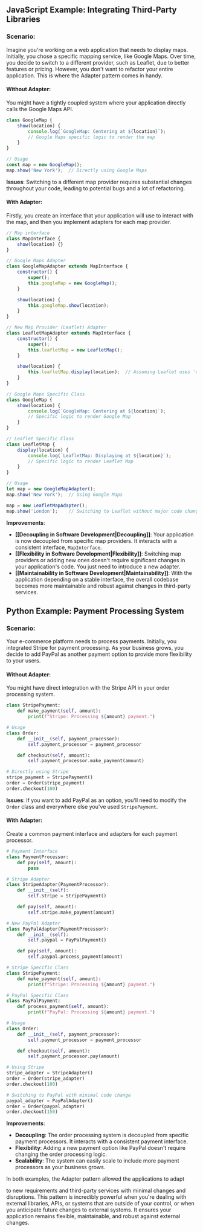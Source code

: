 
## JavaScript Example: Integrating Third-Party Libraries

### Scenario: 
Imagine you're working on a web application that needs to display maps. Initially, you chose a specific mapping service, like Google Maps. Over time, you decide to switch to a different provider, such as Leaflet, due to better features or pricing. However, you don't want to refactor your entire application. This is where the Adapter pattern comes in handy.

#### Without Adapter:
You might have a tightly coupled system where your application directly calls the Google Maps API.

```javascript
class GoogleMap {
    show(location) {
        console.log(`GoogleMap: Centering at ${location}`);
        // Google Maps specific logic to render the map
    }
}

// Usage
const map = new GoogleMap();
map.show('New York');  // Directly using Google Maps
```

**Issues**: Switching to a different map provider requires substantial changes throughout your code, leading to potential bugs and a lot of refactoring.

#### With Adapter:

Firstly, you create an interface that your application will use to interact with the map, and then you implement adapters for each map provider.

```javascript
// Map interface
class MapInterface {
    show(location) {}
}

// Google Maps Adapter
class GoogleMapAdapter extends MapInterface {
    constructor() {
        super();
        this.googleMap = new GoogleMap();
    }

    show(location) {
        this.googleMap.show(location);
    }
}

// New Map Provider (Leaflet) Adapter
class LeafletMapAdapter extends MapInterface {
    constructor() {
        super();
        this.leafletMap = new LeafletMap();
    }

    show(location) {
        this.leafletMap.display(location);  // Assuming Leaflet uses 'display' method
    }
}

// Google Maps Specific Class
class GoogleMap {
    show(location) {
        console.log(`GoogleMap: Centering at ${location}`);
        // Specific logic to render Google Map
    }
}

// Leaflet Specific Class
class LeafletMap {
    display(location) {
        console.log(`LeafletMap: Displaying at ${location}`);
        // Specific logic to render Leaflet Map
    }
}

// Usage
let map = new GoogleMapAdapter();
map.show('New York');  // Using Google Maps

map = new LeafletMapAdapter();
map.show('London');    // Switching to Leaflet without major code changes
```

**Improvements**: 
- **[[Decoupling in Software Development|Decoupling]]**: Your application is now decoupled from specific map providers. It interacts with a consistent interface, `MapInterface`.
- **[[Flexibility in Software Development|Flexibility]]**: Switching map providers or adding new ones doesn't require significant changes in your application's code. You just need to introduce a new adapter.
- **[[Maintainability in Software Development|Maintainability]]**: With the application depending on a stable interface, the overall codebase becomes more maintainable and robust against changes in third-party services.

## Python Example: Payment Processing System

### Scenario:
Your e-commerce platform needs to process payments. Initially, you integrated Stripe for payment processing. As your business grows, you decide to add PayPal as another payment option to provide more flexibility to your users.

#### Without Adapter:
You might have direct integration with the Stripe API in your order processing system.

```python
class StripePayment:
    def make_payment(self, amount):
        print(f"Stripe: Processing ${amount} payment.")

# Usage
class Order:
    def __init__(self, payment_processor):
        self.payment_processor = payment_processor

    def checkout(self, amount):
        self.payment_processor.make_payment(amount)

# Directly using Stripe
stripe_payment = StripePayment()
order = Order(stripe_payment)
order.checkout(100)
```

**Issues**: If you want to add PayPal as an option, you'll need to modify the `Order` class and everywhere else you've used `StripePayment`.

#### With Adapter:

Create a common payment interface and adapters for each payment processor.

```python
# Payment Interface
class PaymentProcessor:
    def pay(self, amount):
        pass

# Stripe Adapter
class StripeAdapter(PaymentProcessor):
    def __init__(self):
        self.stripe = StripePayment()

    def pay(self, amount):
        self.stripe.make_payment(amount)

# New PayPal Adapter
class PayPalAdapter(PaymentProcessor):
    def __init__(self):
        self.paypal = PayPalPayment()

    def pay(self, amount):
        self.paypal.process_payment(amount)

# Stripe Specific Class
class StripePayment:
    def make_payment(self, amount):
        print(f"Stripe: Processing ${amount} payment.")

# PayPal Specific Class
class PayPalPayment:
    def process_payment(self, amount):
        print(f"PayPal: Processing ${amount} payment.")

# Usage
class Order:
    def __init__(self, payment_processor):
        self.payment_processor = payment_processor

    def checkout(self, amount):
        self.payment_processor.pay(amount)

# Using Stripe
stripe_adapter = StripeAdapter()
order = Order(stripe_adapter)
order.checkout(100)

# Switching to PayPal with minimal code change
paypal_adapter = PayPalAdapter()
order = Order(paypal_adapter)
order.checkout(150)
```

**Improvements**: 
- **Decoupling**: The order processing system is decoupled from specific payment processors. It interacts with a consistent payment interface.
- **Flexibility**: Adding a new payment option like PayPal doesn't require changing the order processing logic.
- **Scalability**: The system can easily scale to include more payment processors as your business grows.

In both examples, the Adapter pattern allowed the applications to adapt

 to new requirements and third-party services with minimal changes and disruptions. This pattern is incredibly powerful when you're dealing with external libraries, APIs, or systems that are outside of your control, or when you anticipate future changes to external systems. It ensures your application remains flexible, maintainable, and robust against external changes.